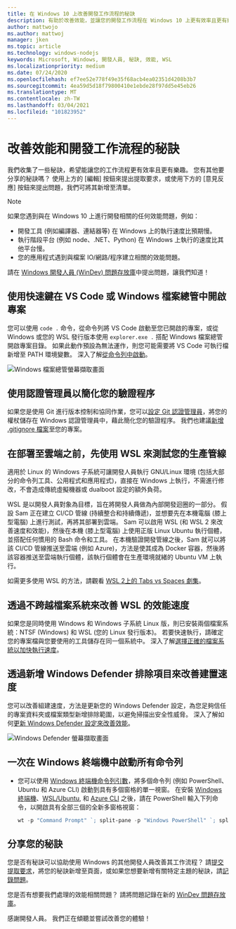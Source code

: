 ```yaml
---
title: 在 Windows 10 上改善開發工作流程的秘訣
description: 有助於改善效能，並讓您的開發工作流程在 Windows 10 上更有效率且更有樂趣的秘訣。
author: mattwojo
ms.author: mattwoj
manager: jken
ms.topic: article
ms.technology: windows-nodejs
keywords: Microsoft, Windows, 開發人員, 秘訣, 效能, WSL
ms.localizationpriority: medium
ms.date: 07/24/2020
ms.openlocfilehash: ef7ee52e778f49e35f68acb4ea02351d4208b3b7
ms.sourcegitcommit: 4ea59d5d18f79800410e1ebde28f97dd5e45eb26
ms.translationtype: MT
ms.contentlocale: zh-TW
ms.lasthandoff: 03/04/2021
ms.locfileid: "101823952"
---
```

# <a name="tips-for-improving-performance-and-development-workflows"></a>改善效能和開發工作流程的秘訣

我們收集了一些秘訣，希望能讓您的工作流程更有效率且更有樂趣。 您有其他要分享的秘訣嗎？ 使用上方的 [編輯] 按鈕來提出提取要求，或使用下方的 [意見反應] 按鈕來提出問題，我們可將其新增至清單。

> [!NOTE]
> 如果您遇到與在 Windows 10 上進行開發相關的任何效能問題，例如：
> - 開發工具 (例如編譯器、連結器等) 在 Windows 上的執行速度比預期慢。
> - 執行階段平台 (例如 node、.NET、Python) 在 Windows 上執行的速度比其他平台慢。
> - 您的應用程式遇到與檔案 IO/網路/程序建立相關的效能問題。 
> 
> 請在 [Windows 開發人員 (WinDev) 問題存放庫](https://github.com/microsoft/WinDev)中提出問題，讓我們知道！

## <a name="use-shortcuts-to-open-a-project-in-vs-code-or-windows-file-explorer"></a>使用快速鍵在 VS Code 或 Windows 檔案總管中開啟專案

您可以使用 `code .` 命令，從命令列將 VS Code 啟動至您已開啟的專案，或從 Windows 或您的 WSL 發行版本使用 `explorer.exe .` 搭配 Windows 檔案總管開啟專案目錄。 如果此動作預設為無法運作，則您可能需要將 VS Code 可執行檔新增至 PATH 環境變數。 深入了解[從命令列中啟動](https://code.visualstudio.com/docs/editor/command-line#_launching-from-command-line)。

![Windows 檔案總管螢幕擷取畫面](../images/wsl-file-explorer.png)

## <a name="use-the-credential-manager-to-your-streamline-authentication-process"></a>使用認證管理員以簡化您的驗證程序

如果您是使用 Git 進行版本控制和協同作業，您可以[設定 Git 認證管理員](/windows/wsl/tutorials/wsl-git#git-credential-manager-setup)，將您的權杖儲存在 Windows 認證管理員中，藉此簡化您的驗證程序。 我們也建議[新增 .gitignore 檔案](/windows/wsl/tutorials/wsl-git#adding-a-git-ignore-file)至您的專案。

## <a name="use-wsl-for-testing-your-production-pipeline-before-deploying-to-the-cloud"></a>在部署至雲端之前，先使用 WSL 來測試您的生產管線

適用於 Linux 的 Windows 子系統可讓開發人員執行 GNU/Linux 環境 (包括大部分的命令列工具、公用程式和應用程式)，直接在 Windows 上執行，不需進行修改，不會造成傳統虛擬機器或 dualboot 設定的額外負荷。

WSL 是以開發人員對象為目標，旨在將開發人員做為內部開發迴圈的一部分。 假設 Sam 正在建立 CI/CD 管線 (持續整合和持續傳遞)，並想要先在本機電腦 (膝上型電腦) 上進行測試，再將其部署到雲端。 Sam 可以啟用 WSL (和 WSL 2 來改善速度和效能)，然後在本機 (膝上型電腦) 上使用正版 Linux Ubuntu 執行個體，並搭配任何慣用的 Bash 命令和工具。 在本機驗證開發管線之後，Sam 就可以將該 CI/CD 管線推送至雲端 (例如 Azure)，方法是使其成為 Docker 容器，然後將該容器推送至雲端執行個體，該執行個體會在生產環境就緒的 Ubuntu VM 上執行。

如需更多使用 WSL 的方法，請觀看 [WSL 2上的 Tabs vs Spaces 劇集](https://channel9.msdn.com/Shows/Tabs-vs-Spaces/WSL2-Code-faster-on-the-Windows-Subsystem-for-Linux)。

## <a name="improve-performance-speed-for-wsl-by-not-crossing-over-file-systems"></a>透過不跨越檔案系統來改善 WSL 的效能速度

如果您是同時使用 Windows 和 Windows 子系統 Linux 版，則已安裝兩個檔案系統：NTSF (Windows) 和 WSL (您的 Linux 發行版本)。 若要快速執行，請確定您的專案檔與您要使用的工具儲存在同一個系統中。 深入了解[選擇正確的檔案系統以加快執行速度](/windows/wsl/compare-versions#use-the-linux-file-system-for-faster-performance)。

## <a name="improve-build-speeds-by-adding-windows-defender-exclusions"></a>透過新增 Windows Defender 排除項目來改善建置速度

您可以改善組建速度，方法是更新您的 Windows Defender 設定，為您足夠信任的專案資料夾或檔案類型新增排除範圍，以避免掃描出安全性威脅。 深入了解如何[更新 Windows Defender 設定來改善效能](../android/defender-settings.md)。

![Windows Defender 螢幕擷取畫面](../images/windows-defender-exclusions.png)

## <a name="launch-all-your-command-lines-in-windows-terminal-at-once"></a>一次在 Windows 終端機中啟動所有命令列

* 您可以使用 [Windows 終端機命令列引數](/windows/terminal/command-line-arguments?tabs=powershell#multiple-panes)，將多個命令列 (例如 PowerShell、Ubuntu 和 Azure CLI) 啟動到具有多個窗格的單一視窗。 在安裝 [Windows 終端機](/windows/terminal/get-started)、[WSL/Ubuntu](/windows/wsl/install-win10), 和 [Azure CLI](/cli/azure/install-azure-cli?view=azure-cli-latest) 之後，請在 PowerShell 輸入下列命令，以開啟具有全部三個的全新多窗格視窗：

    ```powershell
    wt -p "Command Prompt" `; split-pane -p "Windows PowerShell" `; split-pane -H wsl.exe
    ```

## <a name="share-your-tips"></a>分享您的秘訣

您是否有秘訣可以協助使用 Windows 的其他開發人員改善其工作流程？ 請[提交提取要求](https://github.com/MicrosoftDocs/windows-uwp/edit/docs/hub/dev-environment/overview.md)，將您的秘訣新增至頁面，或如果您想要新增有關特定主題的秘訣，請[記錄問題](https://github.com/MicrosoftDocs/windows-uwp/issues/new?title=&body=%0A%0A%5BEnter%20feedback%20here%5D%0A%0A%0A---%0A%23%23%23%23%20Document%20Details%0A%0A%E2%9A%A0%20*Do%20not%20edit%20this%20section.%20It%20is%20required%20for%20docs.microsoft.com%20%E2%9E%9F%20GitHub%20issue%20linking.*%0A%0A*%20ID%3A%207779352b-7b4e-dad8-7c1b-b9aba2c5e561%0A*%20Version%20Independent%20ID%3A%20a5b81b80-87a1-b6e2-8936-baf6c1a0b9c5%0A*%20Content%3A%20%5BSet%20up%20your%20Windows%2010%20development%20environment%5D(https%3A%2F%2Fdocs.microsoft.com%2Fen-us%2Fwindows%2Fdev-environment%2Foverview)%0A*%20Content%20Source%3A%20%5Bhub%2Fdev-environment%2Foverview.md%5D(https%3A%2F%2Fgithub.com%2FMicrosoftDocs%2Fwindows-uwp%2Fblob%2Fdocs%2Fhub%2Fdev-environment%2Foverview.md)%0A*%20Product%3A%20**dev-environment**%0A*%20Technology%3A%20**windows-nodejs**)。

您是否有想要我們處理的效能相關問題？ 請將問題記錄在新的 [WinDev 問題存放庫](https://github.com/microsoft/windev)。

感謝開發人員。 我們正在傾聽並嘗試改善您的體驗！
